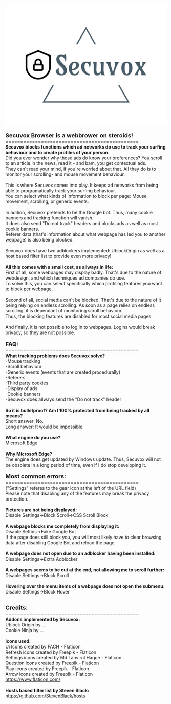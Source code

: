 <img src="secuvox.png"></img><br><br>
<b><font size="4">Secuvox Browser is a webbrower on steroids!</font></b><br>
=============================================<br>
<b>Secuvox blocks functions which ad networks do use to track your surfing behaviour and to create profiles of your person.</b><br>
Did you ever wonder why those ads do know your preferences? You scroll to an article in the news, read it - and bam, you get contextual ads.<br>
They can't read your mind, if you're worried about that. All they do is to monitor your scrolling- and mouse movement behaviour.<br>
<br>
This is where Secuvox comes into play. It keeps ad networks from being able to programatically track your surfing behaviour.<br>
You can select what kinds of information to block per page: Mouse movement, scrolling, or generic events.<br>
<br>
In adition, Secuvox pretends to be the Google bot. Thus, many cookie banners and tracking function will vanish.<br>
It does also send "Do not track" headers and blocks ads as well as most cookie banners.<br>
Referer data (that's information about what webpage has led you to another webpage) is also being blocked.<br>
<br>
Sevuvox does have two adblockers implemented: UblockOrigin as well as a host based filter list to provide even more privacy!<br>
<br>
<b>All this comes with a small cost, as allways in life:</b><br>
First of all, some webpages may display badly. That's due to the nature of webdesign, and which techniques ad companies do use.<br>
To solve this, you can select specifically which profiling features you want to block per webpage.<br><br>
Second of all, social media can't be blocked. That's due to the nature of it being relying on endless scrolling. As soon as a page relies on endless scrolling, it is dependant of monitoring scroll behaviour.<br>
Thus, the blocking features are disabled for most social media pages.<br><br>
And finally, it is not possible to log in to webpages. Logins would break privacy, so they are not possible.<br>
<br>
<b><font size="4">FAQ:</font></b><br>
=============================================<br>
<b>What tracking problems does Secuvox solve?</b><br>
-Mouse tracking<br>
-Scroll behaviour<br>
-Generic events (events that are created procedurally)<br>
-Referers<br>
-Third party cookies<br>
-Display of ads<br>
-Cookie banners<br>
-Secuvox does allways send the "Do not track" header<br>
<br>
<b>So it is bulletproof? Am I 100% protected from being tracked by all means?</b><br>
Short answer: No.<br>
Long answer: It would be impossible.<br>
<br>
<b>What engine do you use?</b><br>
Microsoft Edge<br>
<br>
<b>Why Microsoft Edge?</b><br>
The engine does get updated by Windows update. Thus, Secuvox will not be obsolete in a long period of time, even if I do stop developing it.<br>
<br>
<b><font size="4">Most common errors:</font></b><br>
=============================================<br>
("Settings" referes to the gear icon at the left of the URL field)<br>
Please note that disabling any of the features may break the privacy protection.<br>
<br>
<b>Pictures are not being displayed:</b><br>
Disable Settings->Block Scroll->CSS Scroll Block<br>
<br>
<b>A webpage blocks me completely from displaying it:</b><br>
Disable Settins->Fake Google Bot<br>
If the page does still block you, you will most likely have to clear browsing data after disabling Google Bot and reload the page.<br>
<br>
<b>A webpage does not open due to an adblocker having been installed:</b><br>
Disable Settings->Extra Adblocker<br>
<br>
<b>A webpages seems to be cut at the end, not allowing me to scroll further:</b><br>
Disable Settings->Block Scroll<br>
<br>
<b>Hovering over the menu items of a webpage does not open the submenu:</b><br>
Disable Settings->Block Hover<br>
<br>

<b><font size="4">Credits:</font></b><br>
=============================================<br>
<b>Addons implemented by Secuvox:</b><br>
Ublock Origin by ...<br>
Cookie Ninja by ...<br>
<br>
<b>Icons used:</b><br>
Ui Icons created by FACH - Flaticon<br>
Refresh icons created by Freepik - Flaticon</a><br>
Settings icons created by Md Tanvirul Haque - Flaticon<br>
Question icons created by Freepik - Flaticon<br>
Play icons created by Freepik - Flaticon<br>
Arrow icons created by Freepik - Flaticon<br>
https://www.flaticon.com/<br>
<br>
<b>Hosts based filter list by Steven Black:</b><br>
https://github.com/StevenBlack/hosts<br>
